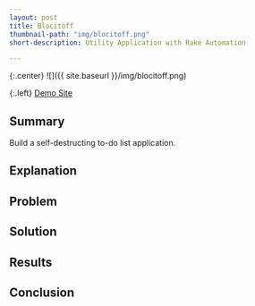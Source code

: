 ```yaml
---
layout: post
title: Blocitoff
thumbnail-path: "img/blocitoff.png"
short-description: Utility Application with Rake Automation

---
```


{:.center}
![]({{ site.baseurl }}/img/blocitoff.png)

{:.left}
[Demo Site](http://blocitoff-noel123iamme.heroku.com)

## Summary

Build a self-destructing to-do list application.

## Explanation



## Problem



## Solution



## Results



## Conclusion

